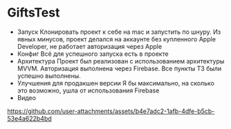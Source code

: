 # GiftsTest
* Запуск
Клонировать проект к себе на mac и запустить по шнуру.
Из явных минусов, проект делался на аккаунте без купленного Apple Developer, не работает авторизация через Apple
* Конфиг
Всё для успешного запуска есть в проекте 
* Архитектура
Проект был реализован с использованием архитектуры MVVM. Авторизация выполнена через Firebase. Все пункты ТЗ были успешно выполнены.
* Улучшения для продакшен версии
Я бы максимально, на сколько это возможно, ушла от использования Firebase 
* Видео

https://github.com/user-attachments/assets/b4e7adc2-1afb-4dfe-b5cb-53e4a622b4bd

